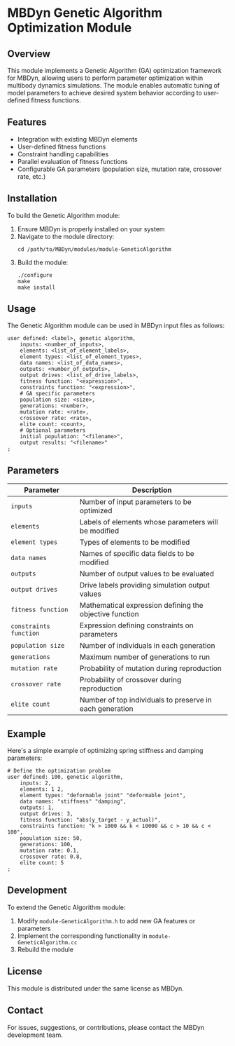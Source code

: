 # MBDyn Genetic Algorithm Optimization Module

## Overview

This module implements a Genetic Algorithm (GA) optimization framework for MBDyn, allowing users to perform parameter optimization within multibody dynamics simulations. The module enables automatic tuning of model parameters to achieve desired system behavior according to user-defined fitness functions.

## Features

- Integration with existing MBDyn elements
- User-defined fitness functions
- Constraint handling capabilities
- Parallel evaluation of fitness functions
- Configurable GA parameters (population size, mutation rate, crossover rate, etc.)

## Installation

To build the Genetic Algorithm module:

1. Ensure MBDyn is properly installed on your system
2. Navigate to the module directory:
   ```
   cd /path/to/MBDyn/modules/module-GeneticAlgorithm
   ```
3. Build the module:
   ```
   ./configure
   make
   make install
   ```

## Usage

The Genetic Algorithm module can be used in MBDyn input files as follows:

```
user defined: <label>, genetic algorithm,
    inputs: <number_of_inputs>,
    elements: <list_of_element_labels>,
    element types: <list_of_element_types>,
    data names: <list_of_data_names>,
    outputs: <number_of_outputs>,
    output drives: <list_of_drive_labels>,
    fitness function: "<expression>",
    constraints function: "<expression>",
    # GA specific parameters
    population size: <size>,
    generations: <number>,
    mutation rate: <rate>,
    crossover rate: <rate>,
    elite count: <count>,
    # Optional parameters
    initial population: "<filename>",
    output results: "<filename>"
;
```

## Parameters

| Parameter | Description |
|-----------|-------------|
| `inputs` | Number of input parameters to be optimized |
| `elements` | Labels of elements whose parameters will be modified |
| `element types` | Types of elements to be modified |
| `data names` | Names of specific data fields to be modified |
| `outputs` | Number of output values to be evaluated |
| `output drives` | Drive labels providing simulation output values |
| `fitness function` | Mathematical expression defining the objective function |
| `constraints function` | Expression defining constraints on parameters |
| `population size` | Number of individuals in each generation |
| `generations` | Maximum number of generations to run |
| `mutation rate` | Probability of mutation during reproduction |
| `crossover rate` | Probability of crossover during reproduction |
| `elite count` | Number of top individuals to preserve in each generation |

## Example

Here's a simple example of optimizing spring stiffness and damping parameters:

```
# Define the optimization problem
user defined: 100, genetic algorithm,
    inputs: 2,
    elements: 1 2,
    element types: "deformable joint" "deformable joint",
    data names: "stiffness" "damping",
    outputs: 1,
    output drives: 3,
    fitness function: "abs(y_target - y_actual)",
    constraints function: "k > 1000 && k < 10000 && c > 10 && c < 100",
    population size: 50,
    generations: 100,
    mutation rate: 0.1,
    crossover rate: 0.8,
    elite count: 5
;
```

## Development

To extend the Genetic Algorithm module:

1. Modify `module-GeneticAlgorithm.h` to add new GA features or parameters
2. Implement the corresponding functionality in `module-GeneticAlgorithm.cc`
3. Rebuild the module

## License

This module is distributed under the same license as MBDyn.

## Contact

For issues, suggestions, or contributions, please contact the MBDyn development team.
